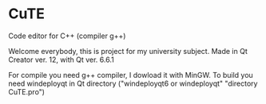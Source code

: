 # CuTE
Code editor for C++ (compiler g++)

Welcome everybody, this is project for my university subject. Made in Qt Creator ver. 12, with Qt ver. 6.6.1

For compile you need g++ compiler, I dowload it with MinGW.
To build you need windeployqt in Qt directory ("windeployqt6 or windeployqt" "directory CuTE.pro")
